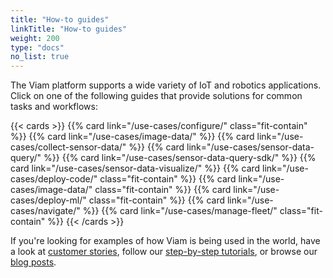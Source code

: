 ```yaml
---
title: "How-to guides"
linkTitle: "How-to guides"
weight: 200
type: "docs"
no_list: true
---
```


The Viam platform supports a wide variety of IoT and robotics applications.
Click on one of the following guides that provide solutions for common tasks and workflows:

{{< cards >}}
{{% card link="/use-cases/configure/" class="fit-contain" %}}
{{% card link="/use-cases/image-data/" %}}
{{% card link="/use-cases/collect-sensor-data/" %}}
{{% card link="/use-cases/sensor-data-query/" %}}
{{% card link="/use-cases/sensor-data-query-sdk/" %}}
{{% card link="/use-cases/sensor-data-visualize/" %}}
{{% card link="/use-cases/deploy-code/" class="fit-contain" %}}
{{% card link="/use-cases/image-data/" class="fit-contain" %}}
{{% card link="/use-cases/deploy-ml/" class="fit-contain" %}}
{{% card link="/use-cases/navigate/" %}}
{{% card link="/use-cases/manage-fleet/" class="fit-contain" %}}
{{< /cards >}}

If you're looking for examples of how Viam is being used in the world, have a look at [customer stories](https://www.viam.com/customers), follow our [step-by-step tutorials](/tutorials/), or browse our [blog posts](https://www.viam.com/blog?categories=Tutorials).
